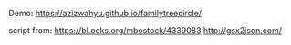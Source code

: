 Demo: https://azizwahyu.github.io/familytreecircle/

script from: 
  https://bl.ocks.org/mbostock/4339083
  http://gsx2json.com/
